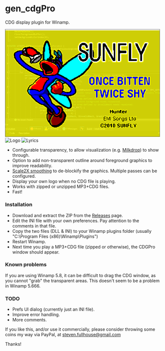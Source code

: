 # gen_cdgPro
CDG display plugin for Winamp.

![CDG Pro](/media/cdgProScreenshot.png?raw=true)
![Logo](/media/logo.gif?raw=true)
![Lyrics](/media/lyrics.gif?raw=true)

* Configurable transparency, to allow visualization (e.g. [Milkdrop](http://www.mywinamp.com/milkdrop/)) to show through.
* Option to add non-transparent outline around foreground graphics to improve readability.
* [Scale2X smoothing](https://www.scale2x.it/) to de-blockify the graphics. Multiple passes can be configured.
* Display your own logo when no CDG file is playing.
* Works with zipped or unzipped MP3+CDG files.
* Fast!

### Installation
* Download and extract the ZIP from the [Releases](https://github.com/peeveen/gen_cdgPro/releases) page.
* Edit the INI file with your own preferences. Pay attention to the comments in that file.
* Copy the two files (DLL & INI) to your Winamp plugins folder (usually "C:\Program Files (x86)\Winamp\Plugins")
* Restart Winamp.
* Next time you play a MP3+CDG file (zipped or otherwise), the CDGPro window should appear.

### Known problems
If you are using Winamp 5.8, it can be difficult to drag the CDG window, as you cannot "grab" the transparent areas.
This doesn't seem to be a problem in Winamp 5.666.

### TODO

* Prefs UI dialog (currently just an INI file).
* Improve error handling.
* More comments.

If you like this, and/or use it commercially, please consider throwing some coins my way via PayPal, at steven.fullhouse@gmail.com

Thanks!
